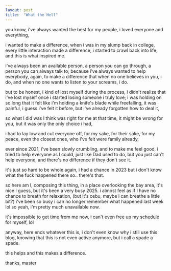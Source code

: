 ```yaml
---
layout: post
title:  "What the Hell"
---
```


you know,
i've always wanted the best for my people,
i loved everyone and everything,

i wanted to make a difference,
when i was in my slump back in college,
every little interaction made a difference,
i started to crawl back into life,
and this is what inspired me.

i've always been an available person, 
a person you can go through,
a person you can always talk to;
because i've always wanted to help everybody,
again, to make a difference
that when no one believes in you,
i do,
and when no one wants to listen to your screams, 
i do. 

but to be honest, 
i kind of lost myself during the process, 
i didn't realize that i've lost myself once i started losing someone i truly love;
i was holding on so long that it felt like i'm holding a knife's blade while freefalling, 
it was painful, i guess
i've felt it before, 
but i've already forgotten how to deal it,

so what I did was I think was right for me at that time,
it might be wrong for you, but it was only the only choice i had,

i had to lay low and cut everyone off,
for my sake, for their sake, for my peace, 
even the closest ones, who i've felt were family already, 

ever since 2021, i've been slowly crumbling, 
and to make me feel good, i tried to help everyone as I could, 
just like Dad used to do,
but you just can't help everyone,
and there's no difference if they don't see it. 

it's just so hard to be whole again,
i had a chance in 2023 but i don't know what the fuck happened there so.. 
there's that. 

so here am I, composing this thing, in a place overlooking the bay area,
it's nice I guess, but it's been a very busy 2025. 
i almost feel as if I have no chance to breath for relaxation, (but it's cebu, maybe i can breathe a little bit?)
i've been so busy i can no longer remember what happened last week lol
so yeah, i'm pretty much unavailable now. 

it's impossible to get time from me now,
i can't even free up my schedule for myself, lol 

anyway,
here ends whatever this is, 
i don't even know why i still use this blog,
knowing that this is not even active anymore, 
but i call a spade a spade.

this helps and this makes a difference.

thanks,
master


